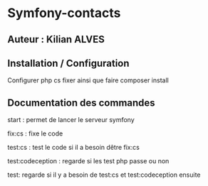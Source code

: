 # Symfony-contacts

## Auteur : Kilian ALVES

## Installation / Configuration

Configurer php cs fixer ainsi que faire composer install

## Documentation des commandes

start : permet de lancer le serveur symfony

fix:cs : fixe le code

test:cs : test le code si il a besoin dêtre fix:cs

test:codeception : regarde si les test php passe ou non

test: regarde si il y a besoin de test:cs et test:codeception ensuite
